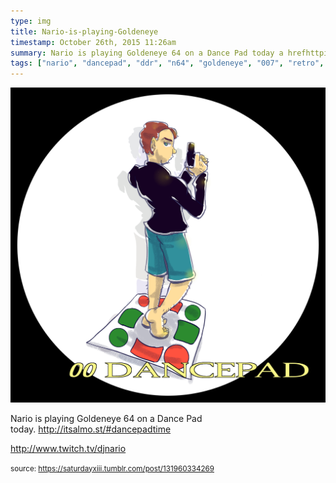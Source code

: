 ```yaml
---
type: img
title: Nario-is-playing-Goldeneye
timestamp: October 26th, 2015 11:26am
summary: Nario is playing Goldeneye 64 on a Dance Pad today a hrefhttpitsalmostdancepadtime targetblankhttpitsalmostdancepadtimeapp
tags: ["nario", "dancepad", "ddr", "n64", "goldeneye", "007", "retro", "game", "stream", "live", "twitch", "art"]
---
```

<img src="../media/131960334269.png"/>
                                                                                          
Nario is playing Goldeneye 64 on a Dance Pad today. <a href="http://itsalmo.st/#dancepadtime" target="_blank">http://itsalmo.st/#dancepadtime</a>

<a href="http://www.twitch.tv/djnario" target="_blank">http://www.twitch.tv/djnario</a><br/>
 
                                    
                
                
                
                
                                
<small>source: https://saturdayxiii.tumblr.com/post/131960334269</small>
